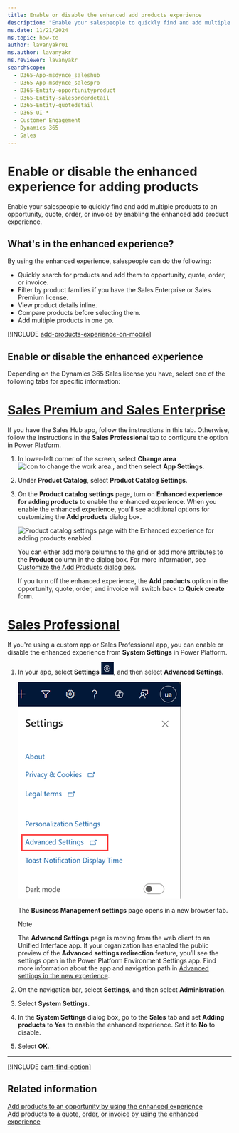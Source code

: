 ```yaml
---
title: Enable or disable the enhanced add products experience
description: "Enable your salespeople to quickly find and add multiple products to an opportunity, quote, order, or invoice by enabling the enhanced add product experience."
ms.date: 11/21/2024
ms.topic: how-to
author: lavanyakr01
ms.author: lavanyakr
ms.reviewer: lavanyakr
searchScope: 
  - D365-App-msdynce_saleshub
  - D365-App-msdynce_salespro
  - D365-Entity-opportunityproduct
  - D365-Entity-salesorderdetail
  - D365-Entity-quotedetail
  - D365-UI-*
  - Customer Engagement
  - Dynamics 365
  - Sales
---
```

# Enable or disable the enhanced experience for adding products

Enable your salespeople to quickly find and add multiple products to an opportunity, quote, order, or invoice by enabling the enhanced add product experience.

## What's in the enhanced experience?

 By using the enhanced experience, salespeople can do the following:

- Quickly search for products and add them to opportunity, quote, order, or invoice.  
- Filter by product families if you have the Sales Enterprise or Sales Premium license.
- View product details inline.
- Compare products before selecting them.
- Add multiple products in one go.

[!INCLUDE [add-products-experience-on-mobile](../includes/add-products-experience-on-mobile.md)]



## Enable or disable the enhanced experience

Depending on the Dynamics 365 Sales license you have, select one of the following tabs for specific information: 

# [Sales Premium and Sales Enterprise](#tab/SE)

If you have the Sales Hub app, follow the instructions in this tab. Otherwise, follow the instructions in the **Sales Professional** tab to configure the option in Power Platform.

1. In lower-left corner of the screen, select **Change area** ![Icon to change the work area.](media/change-area-icon.png "Icon to change the work area"), and then select **App Settings**.

2. Under **Product Catalog**, select **Product Catalog Settings**.

3. On the **Product catalog settings** page, turn on **Enhanced experience for adding products** to enable the enhanced experience. 
    When you enable the enhanced experience, you'll see additional options for customizing the **Add products** dialog box.

    ![Product catalog settings page with the **Enhanced experience for adding products** enabled.](media/EnableAddProductPreview.png)

     You can either add more columns to the grid or add more attributes to the **Product** column in the dialog box. For more information, see [Customize the Add Products dialog box](customize-add-products-dialog-box.md).
    
    If you turn off the enhanced experience, the **Add products** option in the opportunity, quote, order, and invoice will switch back to **Quick create** form.

# [Sales Professional](#tab/SP)

If you're using a custom app or Sales Professional app, you can enable or disable the enhanced experience from **System Settings** in Power Platform.

1. In your app, select **Settings** ![Settings.](media/settings-icon.png "Settings"), and then select **Advanced Settings**.

   ![Advanced Settings link in the site map.](media/advanced-settings-option.png)

   The **Business Management settings** page opens in a new browser tab.
   > [!NOTE]
   > The **Advanced Settings** page is moving from the web client to an Unified Interface app. If your organization has enabled the public preview of the **Advanced settings redirection** feature, you’ll see the settings open in the Power Platform Environment Settings app. Find more information about the app and navigation path in [Advanced settings in the new experience](advanced-settings-new-experience.md).

2. On the navigation bar, select **Settings**, and then select **Administration**.

3. Select **System Settings**.

4. In the **System Settings** dialog box, go to the **Sales** tab and set **Adding products** to **Yes** to enable the enhanced experience. Set it to **No** to disable. 

5. Select **OK**.

---

[!INCLUDE [cant-find-option](../includes/cant-find-option.md)]

## Related information

[Add products to an opportunity by using the enhanced experience](add-products-enhanced-experience.md)  
[Add products to a quote, order, or invoice by using the enhanced experience](add-products-qoi-enhanced.md)

